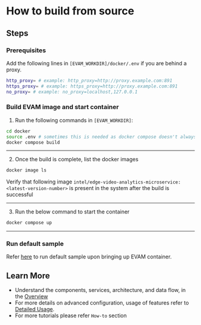 # How to build from source

## Steps

### Prerequisites
Add the following lines in `[EVAM_WORKDIR]/docker/.env` if you are behind a proxy.

  ``` sh
  http_proxy= # example: http_proxy=http://proxy.example.com:891
  https_proxy= # example: https_proxy=http://proxy.example.com:891
  no_proxy= # example: no_proxy=localhost,127.0.0.1
  ```

### Build EVAM image and start container

1. Run the following commands in `[EVAM_WORKDIR]`:

```sh
cd docker
source .env # sometimes this is needed as docker compose doesn't always pick up the necessary env variables
docker compose build
```
---

2. Once the build is complete, list the docker images
```sh
docker image ls
```
Verify that following image `intel/edge-video-analytics-microservice:<latest-version-number>` is present in the system after the build is successful

---

3. Run the below command to start the container 
```sh
docker compose up
```
---
### Run default sample
Refer [here](./get-started.md#run-default-sample) to run default sample upon bringing up EVAM container.

## Learn More

-   Understand the components, services, architecture, and data flow, in the [Overview](./Overview.md)
-   For more details on advanced configuration, usage of features refer to [Detailed Usage](./advanced-guide/Overview.md). 
-   For more tutorials please refer `How-to` section